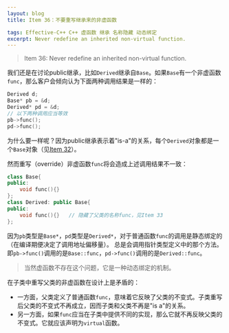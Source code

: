 ```yaml
---
layout: blog
title: Item 36：不要重写继承来的非虚函数

tags: Effective-C++ C++ 虚函数 继承 名称隐藏 动态绑定
excerpt: Never redefine an inherited non-virtual function.
---
```


> Item 36: Never redefine an inherited non-virtual function.

我们还是在讨论public继承，比如`Derived`继承自`Base`。如果`Base`有一个非虚函数`func`，那么客户会倾向认为下面两种调用结果是一样的：

```cpp
Derived d;
Base* pb = &d;
Derived* pd = &d;
// 以下两种调用应当等效
pb->func();
pd->func();
```

为什么要一样呢？因为public继承表示着"is-a"的关系，每个`Derived`对象都是一个`Base`对象（见[Item 32][item32]）。

<!--more-->

然而重写（override）非虚函数`func`将会造成上述调用结果不一致：

```cpp
class Base{
public:
    void func(){}
};
class Derived: public Base{
public:
    void func(){}   // 隐藏了父类的名称func，见Item 33
};
```

因为`pb`类型是`Base*`，`pd`类型是`Derived*`，对于普通函数`func`的调用是静态绑定的（在编译期便决定了调用地址偏移量）。
总是会调用指针类型定义中的那个方法。即`pb->func()`调用的是`Base::func`，`pd->func()`调用的是`Derived::func`。

> 当然虚函数不存在这个问题，它是一种动态绑定的机制。

在子类中重写父类的非虚函数在设计上是矛盾的：

* 一方面，父类定义了普通函数`func`，意味着它反映了父类的不变式。子类重写后父类的不变式不再成立，因而子类和父类不再是"is a"的关系。
* 另一方面，如果`func`应当在子类中提供不同的实现，那么它就不再反映父类的不变式。它就应该声明为`virtual`函数。

[item32]: /2015/08/30/effective-cpp-32.html
